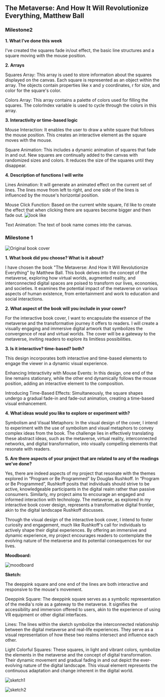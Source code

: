 ## The Metaverse: And How It Will Revolutionize Everything, Matthew Ball  
### Milestone2

**1. What I’ve done this week**  

I’ve created the squares fade in/out effect, the basic line structures and a square moving with the mouse position.

**2. Arrays**  

Squares Array: This array is used to store information about the squares displayed on the canvas. Each square is represented as an object within the array. The objects contain properties like x and y coordinates, r for size, and color for the square's color.

Colors Array: This array contains a palette of colors used for filling the squares. The colorIndex variable is used to cycle through the colors in this array.

**3. Interactivity or time-based logic**  

Mouse Interaction: It enables the user to draw a white square that follows the mouse position. This creates an interactive element as the square moves with the mouse.

Square Animation: This includes a dynamic animation of squares that fade in and out. New squares are continually added to the canvas with randomized sizes and colors. It reduces the size of the squares until they disappear.

**4. Description of functions I will write**  

Lines Animation: It will generate an animated effect on the current set of lines. The lines move from left to right, and one side of the lines is influenced by the mouse's horizontal position.

Mouse Click Function: Based on the current white square, I’d like to create the effect that when clicking there are squares become bigger and then fade out. 
![look like](./M2.jpg)

Text Animation: The text of book name comes into the canvas.

### Milestone 1

![Original book cover](./OriginalBC.jpg)

**1. What book did you choose? What is it about?**  

I have chosen the book "The Metaverse: And How It Will Revolutionize Everything" by Matthew Ball. This book delves into the concept of the metaverse, exploring how virtual worlds, augmented reality, and interconnected digital spaces are poised to transform our lives, economies, and societies. It examines the potential impact of the metaverse on various aspects of human existence, from entertainment and work to education and social interactions.  

**2. What aspect of the book will you include in your cover?**  

For the interactive book cover, I want to encapsulate the essence of the metaverse and the transformative journey it offers to readers. I will create a visually engaging and immersive digital artwork that symbolizes the convergence of real and virtual worlds. The cover will be a gateway to the metaverse, inviting readers to explore its limitless possibilities.  

**3. Is it interactive?  time-based?  both?**  

This design incorporates both interactive and time-based elements to engage the viewer in a dynamic visual experience.

Enhancing Interactivity with Mouse Events: In this design, one end of the line remains stationary, while the other end dynamically follows the mouse position, adding an interactive element to the composition.

Introducing Time-Based Effects: Simultaneously, the square shapes undergo a gradual fade-in and fade-out animation, creating a time-based visual enhancement.  

**4. What ideas would you like to explore or experiment with?**  

Symbolism and Visual Metaphors: In the visual design of the cover, I intend to experiment with the use of symbolism and visual metaphors to convey complex ideas from the book. The challenge lies in effectively translating these abstract ideas, such as the metaverse, virtual reality, interconnected networks, and digital transformation, into visually compelling elements that resonate with readers.  

**5. Are there aspects of your project that are related to any of the readings we’ve done?**  

Yes, there are indeed aspects of my project that resonate with the themes explored in “Program or Be Programmed” by Douglas Rushkoff. In “Program or Be Programmed”, Rushkoff posits that individuals should strive to be active, knowledgeable participants in the digital realm rather than passive consumers. Similarly, my project aims to encourage an engaged and informed interaction with technology. The metaverse, as explored in my interactive book cover design, represents a transformative digital frontier, akin to the digital landscape Rushkoff discusses.  

Through the visual design of the interactive book cover, I intend to foster curiosity and engagement, much like Rushkoff's call for individuals to actively shape their digital experiences. By offering an immersive and dynamic experience, my project encourages readers to contemplate the evolving nature of the metaverse and its potential consequences for our lives.  

**Moodboard:**  

![moodboard](./Moodboard.jpg)

**Sketch:**  

The deeppink square and one end of the lines are both interactive and responsive to the mouse's movement.  

Deeppink Square: The deeppink square serves as a symbolic representation of the media's role as a gateway to the metaverse. It signifies the accessibility and immersion offered to users, akin to the experience of using VR equipment or other digital interfaces.  

Lines: The lines within the sketch symbolize the interconnected relationship between the digital metaverse and real-life experiences.  They serve as a visual representation of how these two realms intersect and influence each other.  

Light Colorful Squares: These squares, in light and vibrant colors, symbolize the elements in the metaverse and the concept of digital transformation. Their dynamic movement and gradual fading in and out depict the ever-evolving nature of the digital landscape. This visual element represents the continuous adaptation and change inherent in the digital world.  

![sketch1](./Sketch1.jpg)  

![sketch2](./Sketch2.jpg)


